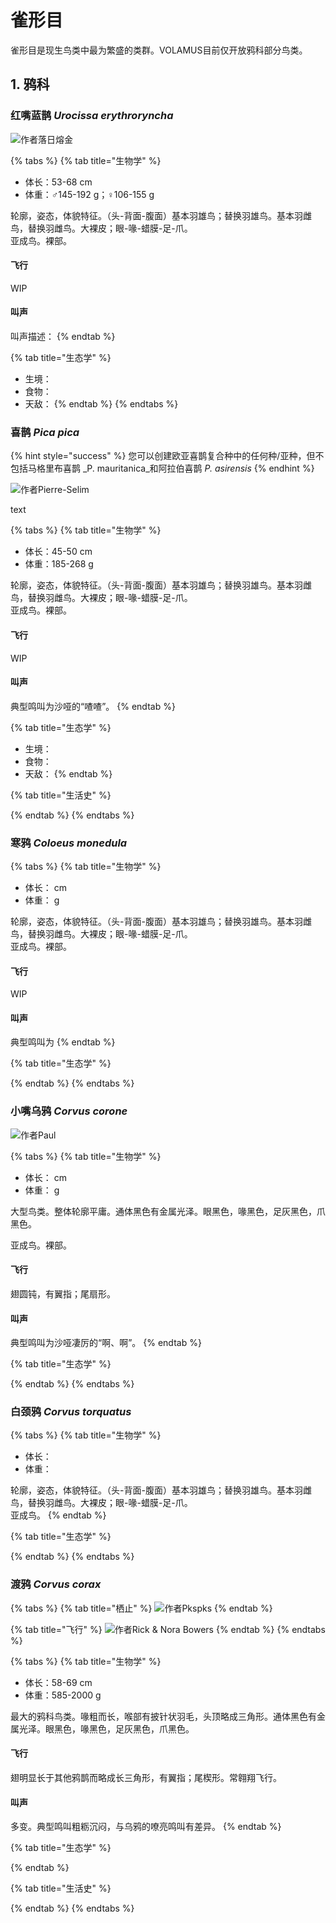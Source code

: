 # 雀形目

雀形目是现生鸟类中最为繁盛的类群。VOLAMUS目前仅开放鸦科部分鸟类。

## 1. 鸦科

### 红嘴蓝鹊 _Urocissa erythroryncha_

![&#x4F5C;&#x8005;&#x843D;&#x65E5;&#x7194;&#x91D1;](../../.gitbook/assets/h.jpg)

{% tabs %}
{% tab title="生物学" %}
* 体长：53-68 cm
* 体重：♂145-192 g；♀106-155 g

轮廓，姿态，体貌特征。（头-背面-腹面）基本羽雄鸟；替换羽雄鸟。基本羽雌鸟，替换羽雌鸟。大裸皮；眼-喙-蜡膜-足-爪。  
亚成鸟。裸部。

#### 飞行

WIP

#### 叫声

叫声描述：
{% endtab %}

{% tab title="生态学" %}
* 生境：
* 食物：
* 天敌：
{% endtab %}
{% endtabs %}



### 喜鹊 _Pica pica_

{% hint style="success" %}
您可以创建欧亚喜鹊复合种中的任何种/亚种，但不包括马格里布喜鹊 _P. mauritanica_和阿拉伯喜鹊 _P. asirensis_
{% endhint %}

![&#x4F5C;&#x8005;Pierre-Selim](../../.gitbook/assets/zhi-ming.jpg)

text

{% tabs %}
{% tab title="生物学" %}
* 体长：45-50 cm
* 体重：185-268 g

轮廓，姿态，体貌特征。（头-背面-腹面）基本羽雄鸟；替换羽雄鸟。基本羽雌鸟，替换羽雌鸟。大裸皮；眼-喙-蜡膜-足-爪。  
亚成鸟。裸部。

#### 飞行

WIP

#### 叫声

典型鸣叫为沙哑的“喳喳”。
{% endtab %}

{% tab title="生态学" %}
* 生境：
* 食物：
* 天敌：
{% endtab %}

{% tab title="生活史" %}

{% endtab %}
{% endtabs %}



### 寒鸦 _Coloeus monedula_

{% tabs %}
{% tab title="生物学" %}
* 体长： cm
* 体重： g

轮廓，姿态，体貌特征。（头-背面-腹面）基本羽雄鸟；替换羽雄鸟。基本羽雌鸟，替换羽雌鸟。大裸皮；眼-喙-蜡膜-足-爪。  
亚成鸟。裸部。

#### 飞行

WIP

#### 叫声

典型鸣叫为
{% endtab %}

{% tab title="生态学" %}

{% endtab %}
{% endtabs %}



### 小嘴乌鸦 _Corvus corone_

![&#x4F5C;&#x8005;Paul](../../.gitbook/assets/33833793762_5f214f047f_b.jpg)

{% tabs %}
{% tab title="生物学" %}
* 体长： cm
* 体重： g

大型鸟类。整体轮廓平庸。通体黑色有金属光泽。眼黑色，喙黑色，足灰黑色，爪黑色。

  
亚成鸟。裸部。

#### 飞行

翅圆钝，有翼指；尾扇形。

#### 叫声

典型鸣叫为沙哑凄厉的“啊、啊”。
{% endtab %}

{% tab title="生态学" %}

{% endtab %}
{% endtabs %}



### 白颈鸦 _Corvus torquatus_

{% tabs %}
{% tab title="生物学" %}
* 体长：
* 体重：

轮廓，姿态，体貌特征。（头-背面-腹面）基本羽雄鸟；替换羽雄鸟。基本羽雌鸟，替换羽雌鸟。大裸皮；眼-喙-蜡膜-足-爪。  
亚成鸟。
{% endtab %}

{% tab title="生态学" %}

{% endtab %}
{% endtabs %}



### 渡鸦 _Corvus corax_

{% tabs %}
{% tab title="栖止" %}
![&#x4F5C;&#x8005;Pkspks](../../.gitbook/assets/corvus_corax_tibetanus.jpg)
{% endtab %}

{% tab title="飞行" %}
![&#x4F5C;&#x8005;Rick &amp; Nora Bowers](../../.gitbook/assets/rick-and-nora-bowers-audubon.jpg)
{% endtab %}
{% endtabs %}

{% tabs %}
{% tab title="生物学" %}
* 体长：58-69 cm
* 体重：585-2000 g

最大的鸦科鸟类。喙粗而长，喉部有披针状羽毛，头顶略成三角形。通体黑色有金属光泽。眼黑色，喙黑色，足灰黑色，爪黑色。

#### 飞行

翅明显长于其他鸦鹊而略成长三角形，有翼指；尾楔形。常翱翔飞行。

#### 叫声

多变。典型鸣叫粗粝沉闷，与乌鸦的嘹亮鸣叫有差异。
{% endtab %}

{% tab title="生态学" %}

{% endtab %}

{% tab title="生活史" %}

{% endtab %}
{% endtabs %}

